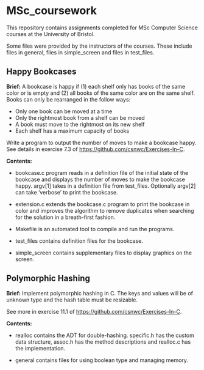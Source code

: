 # MSc_coursework

This repository contains assignments completed for MSc Computer Science courses at the University of Bristol. 

Some files were provided by the instructors of the courses. These include files in general, files in simple_screen and files in test_files. 

## Happy Bookcases 

**Brief:** A bookcase is happy if (1) each shelf only has books of the same color or is empty and (2) all books of the same color are on the same shelf. Books can only be rearranged in the follow ways: 

* Only one book can be moved at a time 
* Only the rightmost book from a shelf can be moved 
* A book must move to the rightmost on its new shelf
* Each shelf has a maximum capacity of books 

Write a program to output the number of moves to make a bookcase happy. See details in exercise 7.3 of https://github.com/csnwc/Exercises-In-C.

**Contents:** 

* bookcase.c program reads in a definition file of the initial state of the bookcase and displays the number of moves to make the bookcase happy. argv[1] takes in a definition file from test_files. Optionally argv[2] can take ‘verbose’ to print the bookcase. 

* extension.c extends the bookcase.c program to print the bookcase in color and improves the algorithm to remove duplicates when searching for the solution in a breath-first fashion. 

* Makefile is an automated tool to compile and run the programs. 

* test_files contains definition files for the bookcase. 

* simple_screen contains supplementary files to display graphics on the screen. 


## Polymorphic Hashing 

**Brief:** Implement polymorphic hashing in C. The keys and values will be of unknown type and the hash table must be resizable. 

See more in exercise 11.1 of https://github.com/csnwc/Exercises-In-C.

**Contents:**

* realloc contains the ADT for double-hashing. specific.h has the custom data structure, assoc.h has the method descriptions and realloc.c has the implementation. 

* general contains files for using boolean type and managing memory. 


